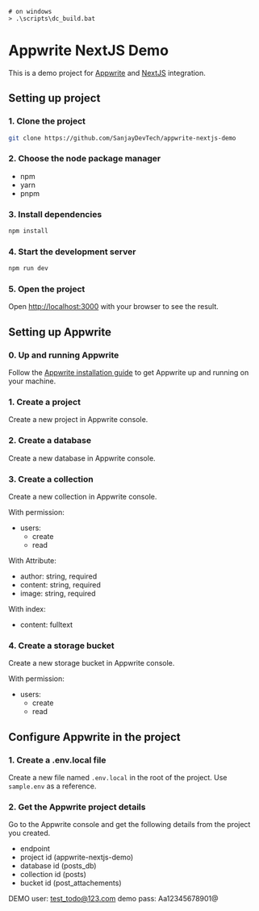```batch
# on windows 
> .\scripts\dc_build.bat
```

# Appwrite NextJS Demo

This is a demo project for [Appwrite](https://appwrite.io) and [NextJS](https://nextjs.org/) integration.

## Setting up project

### 1. Clone the project

```bash
git clone https://github.com/SanjayDevTech/appwrite-nextjs-demo 
```

### 2. Choose the node package manager

- npm
- yarn
- pnpm


### 3. Install dependencies

```bash
npm install
```

### 4. Start the development server

```bash
npm run dev
```

### 5. Open the project

Open [http://localhost:3000](http://localhost:3000) with your browser to see the result.


## Setting up Appwrite

### 0. Up and running Appwrite

Follow the [Appwrite installation guide](https://appwrite.io/docs/installation) to get Appwrite up and running on your machine.

### 1. Create a project

Create a new project in Appwrite console.

### 2. Create a database

Create a new database in Appwrite console.

### 3. Create a collection

Create a new collection in Appwrite console.

With permission:
  - users:
    - create
    - read

With Attribute:
  - author: string, required
  - content: string, required
  - image: string, required

With index:
  - content: fulltext

### 4. Create a storage bucket

Create a new storage bucket in Appwrite console.

With permission:
  - users:
    - create
    - read

## Configure Appwrite in the project

### 1. Create a .env.local file

Create a new file named `.env.local` in the root of the project.
Use `sample.env` as a reference.

### 2. Get the Appwrite project details

Go to the Appwrite console and get the following details from the project you created.

- endpoint
- project id (appwrite-nextjs-demo)
- database id (posts_db)
- collection id (posts)
- bucket id (post_attachements)


DEMO user: test_todo@123.com
demo pass: Aa12345678901@